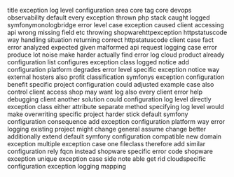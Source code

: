title exception log level configuration area core tag core devops observability default every exception thrown php stack caught logged symfonymonologbridge error level case exception caused client accessing api wrong missing field etc throwing shopwarehttpexception httpstatuscode way handling situation returning correct httpstatuscode client case fact error analyzed expected given malformed api request logging case error produce lot noise make harder actually find error log cloud product already configuration list configures exception class logged notice add configuration platform degrades error level specific exception notice way external hosters also profit classification symfonys exception configuration benefit specific project configuration could adjusted example case also control client access shop may want log also every client error help debugging client another solution could configuration log level directly exception class either attribute separate method specifying log level would make overwriting specific project harder stick default symfony configuration consequence add exception configuration platform way error logging existing project might change general assume change better additionally extend default symfony configuration compatible new domain exception multiple exception case one fileclass therefore add similar configuration rely fqcn instead shopware specific error code shopware exception unique exception case side note able get rid cloudspecific configuration exception logging mapping